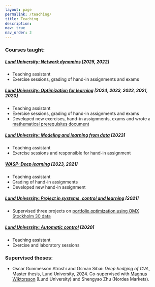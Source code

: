```yaml
---
layout: page
permalink: /teaching/
title: Teaching
description:
nav: true
nav_order: 3
---
```


### Courses taught: 

##### **[Lund University: Network dynamics](https://www.control.lth.se/education/engineering-program/frtn30-network-dynamics/) [2025, 2022]**
- Teaching assistant
- Exercise sessions, grading of hand-in assignments and exams

##### **[Lund University: Optimization for learning](https://www.control.lth.se/education/engineering-program/frtn50-optimization-for-learning/) [2024, 2023, 2022, 2021, 2020]**
- Teaching assistant
- Exercise sessions, grading of hand-in assignments and exams
- Developed new exercises, hand-in assignments, exams and wrote a [mathematical prerequisites document](https://manuupadhyaya.github.io/share/prerequisites.pdf)

##### **[Lund University: Modeling and learning from data](https://www.control.lth.se/education/engineering-program/frtn65-modeling-and-learning-from-data/) [2023]**
- Teaching assistant
- Exercise sessions and responsible for hand-in assignment

##### **[WASP: Deep learning](https://internal.wasp-sweden.org/graduate-school-2/wasp-graduate-school-courses/deep-learning-and-gans/) [2023, 2021]**
- Teaching assistant
- Grading of hand-in assignments
- Developed new hand-in assignment

##### **[Lund University: Project in systems, control and learning](https://www.control.lth.se/education/engineering-program/frtn70-project-in-systems-control-and-learning/) [2021]**
- Supervised three projects on [portfolio optimization using OMX Stockholm 30 data](https://manuupadhyaya.github.io/share/trading.pdf)

##### **[Lund University: Automatic control](https://www.control.lth.se/education/engineering-program/frtf05-automatic-control-basic-course-for-cmn/) [2020]**
- Teaching assistant
- Exercise and laboratory sessions

### Supervised theses:

- Oscar Gummesson Atroshi and Osman Sibai: _Deep hedging of CVA_, Master thesis, Lund University, 2024. Co-supervised with [Magnus Wiktorsson](https://www.maths.lth.se/matstat/staff/magnusw/) (Lund University) and Shengyao Zhu (Nordea Markets).
